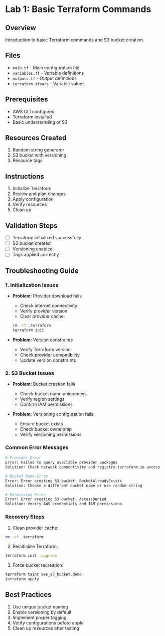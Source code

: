 # Lab 1: Basic Terraform Commands

## Overview
Introduction to basic Terraform commands and S3 bucket creation.

## Files
- `main.tf` - Main configuration file
- `variables.tf` - Variable definitions
- `outputs.tf` - Output definitions
- `terraform.tfvars` - Variable values

## Prerequisites
- AWS CLI configured
- Terraform installed
- Basic understanding of S3

## Resources Created
1. Random string generator
2. S3 bucket with versioning
3. Resource tags

## Instructions
1. Initialize Terraform
2. Review and plan changes
3. Apply configuration
4. Verify resources
5. Clean up

## Validation Steps
- [ ] Terraform initialized successfully
- [ ] S3 bucket created
- [ ] Versioning enabled
- [ ] Tags applied correctly

## Troubleshooting Guide

### 1. Initialization Issues
- **Problem**: Provider download fails
  - Check internet connectivity
  - Verify provider version
  - Clear provider cache:
  ```bash
  rm -rf .terraform
  terraform init
  ```

- **Problem**: Version constraints
  - Verify Terraform version
  - Check provider compatibility
  - Update version constraints

### 2. S3 Bucket Issues
- **Problem**: Bucket creation fails
  - Check bucket name uniqueness
  - Verify region settings
  - Confirm IAM permissions

- **Problem**: Versioning configuration fails
  - Ensure bucket exists
  - Check bucket ownership
  - Verify versioning permissions

### Common Error Messages
```bash
# Provider Error
Error: Failed to query available provider packages
Solution: Check network connectivity and registry.terraform.io access

# Bucket Name Error
Error: Error creating S3 bucket: BucketAlreadyExists
Solution: Choose a different bucket name or use random string

# Permission Error
Error: Error creating S3 bucket: AccessDenied
Solution: Verify AWS credentials and IAM permissions
```

### Recovery Steps
1. Clean provider cache:
```bash
rm -rf .terraform
```

2. Reinitialize Terraform:
```bash
terraform init -upgrade
```

3. Force bucket recreation:
```bash
terraform taint aws_s3_bucket.demo
terraform apply
```

## Best Practices
1. Use unique bucket naming
2. Enable versioning by default
3. Implement proper tagging
4. Verify configurations before apply
5. Clean up resources after testing